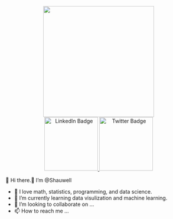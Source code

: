 <div id="header" align="center">
  <img src="https://media.giphy.com/media/qgQUggAC3Pfv687qPC/giphy.gif" width="300"/>
</div>

<div id="badges" align="center">
  <a href="https://www.linkedin.com/in/wei-xiao-010531212/">
    <img src="https://img.shields.io/badge/LinkedIn-blue?style=for-the-badge&logo=linkedin&logoColor=white" alt="LinkedIn Badge" width="145"/>
  </a>
  <a href="https://twitter.com/xiaoweimails">
    <img src="https://img.shields.io/badge/Twitter-blue?style=for-the-badge&logo=twitter&logoColor=white" alt="Twitter Badge" width="145"/>
  </a>
</div>

👋 Hi there.👏 I’m @Shauwell
- 👀 I love math, statistics, programming, and data science.
- 🌱 I’m currently learning data visulization and machine learning. 
- 💞️ I’m looking to collaborate on ...
- 📫 How to reach me ...

<!---
Shauwell/Shauwell is a ✨ special ✨ repository because its `README.md` (this file) appears on your GitHub profile.
You can click the Preview link to take a look at your changes.
--->

